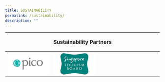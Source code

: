 ```yaml
---
title: SUSTAINABILITY
permalink: /sustainability/
description: ""
---
```

<table style="width:100%">
<thead><tr><th colspan="4"><p style="font-size: 17px; line-height: 20px"> Sustainability Partners</p></th>
	</tr></thead>
	<tbody>
		<tr>
			<td style="width:30%"><img align="left" src="/images/Testing%20Sizes/pico%20250%20x%20140.png"></td>
			<td style="width:30%"><img align="left" src="/images/Testing%20Sizes/stb%20250%20x%20140%201.png"></td>
			<td style="width:40%"></td>
		</tr>
	</tbody>
</table>